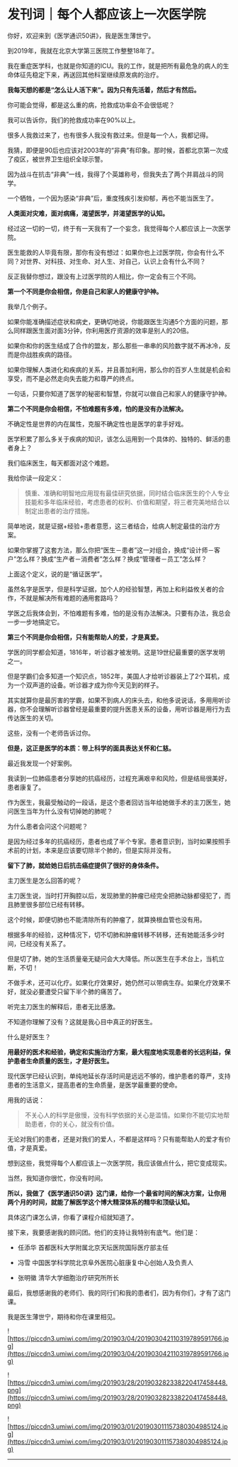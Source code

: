 # 发刊词｜每个人都应该上一次医学院

你好，欢迎来到《医学通识50讲》，我是医生薄世宁。

到2019年，我就在北京大学第三医院工作整整18年了。

我在重症医学科，也就是你知道的ICU。我的工作，就是把所有最危急的病人的生命体征先稳定下来，再送回其他科室继续原发病的治疗。

 **我每天想的都是“怎么让人活下来”。因为只有先活着，然后才有然后。**

你可能会觉得，都是这么重的病，抢救成功率会不会很低呢？

我可以告诉你，我们的抢救成功率在90%以上。

很多人我救过来了，也有很多人我没有救过来。但是每一个人，我都记得。

我猜，即便是90后也应该对2003年的“非典”有印象。那时候，首都北京第一次成了疫区，被世界卫生组织全球示警。

因为战斗在抗击“非典”一线，我得了个英雄称号，但我失去了两个并肩战斗的同学。

一个牺牲，一个因为感染“非典”后，重度残疾引发抑郁，再也不能当医生了。

 **人类面对灾难，面对病痛，渴望医学，并渴望医学的认知。**

经过这一切的一切，终于有一天我有了一个妄念，我觉得每个人都应该上一次医学院。

医生能救的人毕竟有限，那你有没有想过：如果你也上过医学院，你会有什么不同？对世界、对科技、对生命、对人生、对自己，认识上会有什么不同？

反正我替你想过，跟没有上过医学院的人相比，你一定会有三个不同。

 **第一个不同是你会相信，你是自己和家人的健康守护神。**

我举几个例子。

如果你能准确描述症状和病史，更确切地说，你能跟医生沟通5个方面的问题，那么同样跟医生面对面3分钟，你利用医疗资源的效率是别人的20倍。

如果你和你的医生结成了合作的盟友，那么那些一串串的风险数字就不再冰冷，反而是你战胜疾病的路径。

如果你理解人类进化和疾病的关系，并且善加利用，那么你的百岁人生就是机会和享受，而不是必然走向失去能力和尊严的终点。

一句话，只要你知道了医学的秘密和智慧，你就可以做自己和家人的健康守护神。

 **第二个不同是你会相信，不怕难题有多难，怕的是没有办法解决。**

不确定性是世界的内在属性，克服不确定性也是医学的拿手好戏。

医学积累了那么多关于疾病的知识，该怎么运用到一个具体的、独特的、鲜活的患者身上？

我们临床医生，每天都面对这个难题。

我给你读一段定义：

> 慎重、准确和明智地应用现有最佳研究依据，同时结合临床医生的个人专业技能和多年临床经验，考虑患者的权利、价值和期望，将三者完美地结合以制定出患者的治疗措施。

简单地说，就是证据+经验+患者意愿，这三者结合，给病人制定最佳的治疗方案。

如果你掌握了这套方法，那么你把“医生－患者”这一对组合，换成“设计师－客户”怎么样？换成“生产者－消费者”怎么样？换成“管理者－员工”怎么样？

上面这个定义，说的是“循证医学”。

虽然名字是医学，但是科学证据，加个人的经验智慧，再加上和利益攸关者的合作，不就是解决所有难题的通用套路吗？

学医之后我体会到，不怕难题有多难，怕的是没有办法解决。只要有办法，我总会一步一步地搞定它。

 **第三个不同是你会相信，只有能帮助人的爱，才是真爱。**

学医的同学都会知道，1816年，听诊器才被发明。这是19世纪最重要的医学发明之一。

但是学霸们会多知道一个知识点，1852年，美国人才给听诊器装上了2个耳机，成为一个双声道的设备。听诊器才成为你今天见到的样子。

其实就算你是最厉害的学霸，如果不到病人的床头去，和他多说说话，多用用听诊器，你不会理解听诊器曾经是最重要的提升医患关系的设备，用听诊器是用行为去传达医生的关切。

这些，没有一个老师告诉过你。

 **但是，这正是医学的本质：带上科学的面具表达关怀和仁慈。**

最近我发现一个好案例。

我读到一位肺癌患者分享她的抗癌经历，过程充满艰辛和风险，但是结局很美好，患者康复了。

作为医生，我最受触动的一段话，是这个患者回访当年给她做手术的主刀医生，她问医生当年为什么没有切掉她的肺呢？

为什么患者会问这个问题呢？

是因为经过多年的抗癌经历，患者也成了半个专家。患者意识到，当时如果按照手术前的计划，本来是应该要切除半个肺的，但是实际并没有。

 **留下了肺，就给她日后抗击癌症提供了很好的身体条件。**

主刀医生是怎么回答的呢？

主刀医生说，当时打开胸腔以后，发现肺里的肿瘤已经完全把肺动脉都侵犯了，而且肺里很多部位已经有转移。

这个时候，即便切肺也不能清除所有的肿瘤了，就算换根血管也没有用。

根据多年的经验，这种情况下，切不切肺和肿瘤转移不转移，还有她能活多少时间，已经没有关系了。

但是切了肺，她的生活质量毫无疑问会大大降低。所以医生在手术台上，当机立断，不切！

不做手术，还可以化疗。如果化疗效果好，她仍然可以带病生存。如果化疗效果不好，就没必要遭受只留下半个肺的痛苦了。

听完主刀医生的解释后，患者无比感激。

不知道你理解了没有？这就是我心目中真正的好医生。

什么是好医生？

 **用最好的医术和经验，确定和实施治疗方案，最大程度地实现患者的长远利益，保护患者生命质量的医生，才是好医生。**

现代医学已经认识到，单纯地延长存活时间是远远不够的，维护患者的尊严，支持患者的生活意义，提高患者的生命质量，是医学最重要的使命。

用我的话说：

> 不关心人的科学是傲慢，没有科学依据的关心是滥情。如果你不能切实地帮助患者，你的关心，就没有价值。

无论对我们的患者，还是对我们的爱人，不都是这样吗？只有能帮助人的爱才有价值，才是真爱。

想到这些，我觉得每个人都应该上一次医学院，我应该做点什么，把它变成现实。

当然，我知道你很忙，你没有时间。

 **所以，我做了《医学通识50讲》这门课，给你一个最省时间的解决方案，让你用两个月的时间，就能了解医学这个博大精深体系的精华和顶级认知。**

具体这门课怎么讲，你看了课程介绍就知道了。

接下来，我要感谢我的顾问团。他们的支持让我特别有底气。他们是：

* 任添华 首都医科大学附属北京天坛医院国际医疗部主任

* 冯雪 中国医学科学院北京阜外医院心脏康复中心创始人及负责人

* 张明徽 清华大学细胞治疗研究所所长

最后，我想感谢我的老师们、我的同行们和我的患者们，因为有你们，才有了这门课。

我是医生薄世宁，期待和你在课里相见。

![https://piccdn3.umiwi.com/img/201903/04/201903042110319789591766.jpg](https://piccdn3.umiwi.com/img/201903/04/201903042110319789591766.jpg)

![https://piccdn3.umiwi.com/img/201903/28/201903282338220417458448.png](https://piccdn3.umiwi.com/img/201903/28/201903282338220417458448.png)

![https://piccdn3.umiwi.com/img/201903/01/201903011157380304985124.jpg](https://piccdn3.umiwi.com/img/201903/01/201903011157380304985124.jpg)

---
